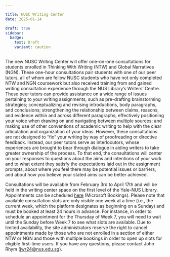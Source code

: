```yaml
---

title: NUSC Writing Center
date: 2025-01-14

draft: true
sidebar:
  badge:
    text: Draft
    variant: caution
---
```


The new  NUSC Writing Center will offer one-on-one consultations for students enrolled in Thinking With Writing (NTW) and Global Narratives (NGN). These one-hour consultations pair students with one of our peer tutors, all of whom are fellow NUSC students who have not only completed NTW and NGN coursework but also received training from and gained writing consultation experience through the NUS Library’s Writers’ Centre. These peer tutors can provide assistance on a wide range of issues pertaining to your writing assignments, such as pre-drafting brainstorming strategies; conceptualizing and revising introductions, body paragraphs, and conclusions; strengthening the relationship between claims, reasons, and evidence within and across different paragraphs; effectively positioning your voice when drawing on and navigating between multiple sources; and making use of other conventions of academic writing to help with the clear articulation and organization of your ideas. However, these consultations are not designed to “fix” your writing by way of proofreading or directive feedback. Instead, our peer tutors serve as interlocutors, whose experiences are brought to bear through dialogue in aiding writers to take greater ownership of the process. To that end, the consultations will center on your responses to questions about the aims and intentions of your work and to what extent they satisfy the expectations laid out in the assignment prompts, about where you feel there may be potential issues or barriers, and about how you believe your stated aims can be better achieved.

Consultations will be available from February 3rd to April 17th and will be held in the writing center space on the first level of the Yale-NUS Library. Appointments can be scheduled [here](https://outlook.office365.com/owa/calendar/NUSCWC@nusu.onmicrosoft.com/bookings/) (Microsoft Bookings). Please note that available consultation slots are only visible one week at a time (i.e., the current week, which the platform designates as beginning on a Sunday) and must be booked at least 24 hours in advance. For instance, in order to schedule an appointment for the Thursday of Week 7, you will need to wait until the Sunday before Week 7 to see what slots are available. Due to limited availability, the site administrators reserve the right to cancel appointments made by those who are not enrolled in a section of either NTW or NGN and those with multiple bookings in order to open up slots for eligible first-time users. If you have any questions, please contact John Rhym (jwr24@nus.edu.sg).
